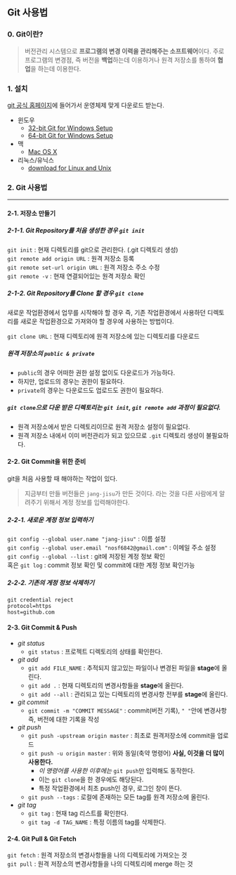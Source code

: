 ## Git 사용법

### 0. Git이란?
> 버전관리 시스템으로 **프로그램의 변경 이력을 관리해주는 소프트웨어**이다. 주로 프로그램의 변경점, 즉 버전을 **백업**하는데 이용하거나 원격 저장소를 통하여 **협업**을 하는데 이용한다.

### 1. 설치
[git 공식 홈페이지](https://git-scm.com)에 들어가서 운영체제 맞게 다운로드 받는다.

- 윈도우
  - [32-bit Git for Windows Setup](https://github.com/git-for-windows/git/releases/download/v2.22.0.windows.1/Git-2.22.0-32-bit.exe)
  - [64-bit Git for Windows Setup](https://github.com/git-for-windows/git/releases/download/v2.22.0.windows.1/Git-2.22.0-64-bit.exe)
- 맥
  - [Mac OS X](https://git-scm.com/download/mac)
- 리눅스/유닉스
  - [download for Linux and Unix](https://git-scm.com/download/linux)

### 2. Git 사용법

<hr>

#### 2-1. 저장소 만들기
##### 2-1-1. Git Repository를 처음 생성한 경우 `git init`
`git init` : 현재 디렉토리를 git으로 관리한다. (.git 디렉토리 생성) <br>
`git remote add origin URL` : 원격 저장소 등록 <br>
`git remote set-url origin URL` : 원격 저장소 주소 수정 <br>
`git remote -v` : 현재 연결되어있는 원격 저장소 확인

##### 2-1-2. Git Repository를 Clone 할 경우 `git clone`
새로운 작업환경에서 업무를 시작해야 할 경우 즉, 기존 작업환경에서 사용하던 디렉토리를 새로운 작업환경으로 가져와야 할 경우에 사용하는 방법이다.

`git clone URL` : 현재 디렉토리에 원격 저장소에 있는 디렉토리를 다운로드

##### 원격 저장소의 `public & private`
 - `public`의 경우 어떠한 권한 설정 없이도 다운로드가 가능하다.
 - 하지만, 업로드의 경우는 권한이 필요하다.
 - `private`의 경우는 다운로드도 업로드도 권한이 필요하다.

##### `git clone`으로 다운 받은 디렉토리는 `git init`, `git remote add` 과정이 필요없다.
 - 원격 저장소에서 받은 디렉토리이므로 원격 저장소 설정이 필요없다.
 - 원격 저장소 내에서 이미 버전관리가 되고 있으므로 `.git` 디렉토리 생성이 불필요하다.

#### 2-2. Git Commit을 위한 준비
git을 처음 사용할 때 해야하는 작업이 있다.

> 지금부터 만들 버전들은 `jang-jisu`가 만든 것이다. 라는 것을 다른 사람에게 알려주기 위해서 계정 정보를 입력해야한다.

##### 2-2-1. 새로운 계정 정보 입력하기
`git config --global user.name "jang-jisu"` : 이름 설정 <br>
`git config --global user.email "nosf6842@gmail.com"` : 이메일 주소 설정 <br>
`git config --global --list` : git에 저장된 계정 정보 확인 <br>
혹은 `git log` : commit 정보 확인 및 commit에 대한 계정 정보 확인가능

##### 2-2-2. 기존의 게정 정보 삭제하기
```
git credential reject
protocol=https
host=github.com
```

#### 2-3. Git Commit & Push
- *git status*
  - `git status` : 프로젝트 디렉토리의 상태를 확인한다.
- *git add*
  - `git add FILE_NAME` : 추적되지 않고있는 파일이나 변경된 파일을 **stage**에 올린다.
  - `git add .` : 현재 디렉토리의 변경사항들을 **stage**에 올린다.
  - `git add --all` : 관리되고 있는 디렉토리의 변경사항 전부를 **stage**에 올린다.
- *git commit*
  - `git commit -m "COMMIT MESSAGE"` : commit(버전 기록), `" "`안에 변경사항 즉, 버전에 대한 기록을 작성
- *git push*
  - `git push -upstream origin master` : 최초로 원격저장소에 commit을 업로드
  - `git push -u origin master` : 위와 동일(축약 명령어) **사실, 이것을 더 많이 사용한다.**
    - *이 명령어를 사용한 이후에는* `git push`만 입력해도 동작한다.
    - 이는 `git clone`을 한 경우에도 해당된다.
    - 특정 작업환경에서 최초 push인 경우, 로그인 창이 뜬다.
  - `git push --tags` : 로컬에 존재하는 모든 tag를 원격 저장소에 올린다.
- *git tag*
  - `git tag` : 현재 tag 리스트를 확인한다.
  - `git tag -d TAG_NAME` : 특정 이름의 tag를 삭제한다.

#### 2-4. Git Pull & Git Fetch
`git fetch` : 원격 저장소의 변경사항들을 나의 디렉토리에 가져오는 것 <br>
`git pull` : 원격 저장소의 변경사항들을 나의 디렉토리에 merge 하는 것
